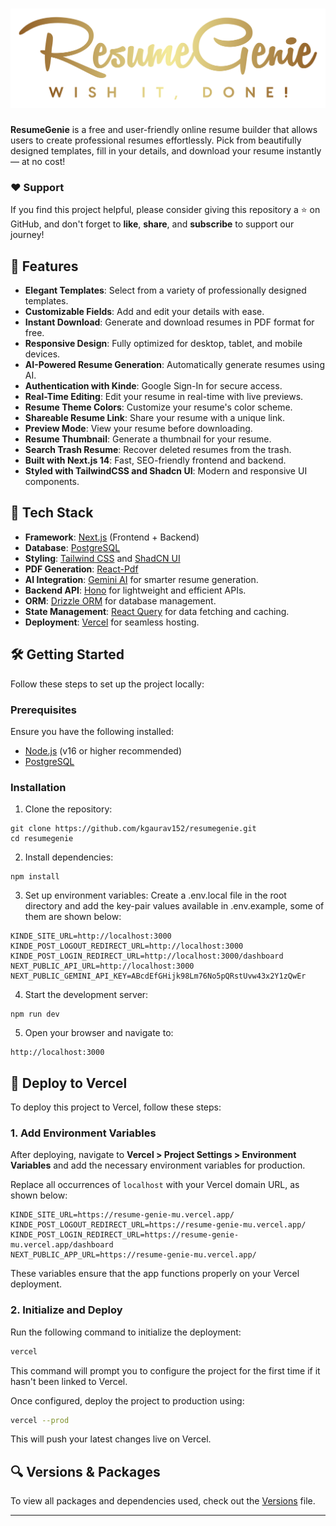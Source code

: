 # ![ResumeGenie](public/images/resumeGenieLogo_DarkBg.png)

**ResumeGenie** is a free and user-friendly online resume builder that allows users to create professional resumes effortlessly. Pick from beautifully designed templates, fill in your details, and download your resume instantly — at no cost!

### ❤️ Support

If you find this project helpful, please consider giving this repository a ⭐️ on GitHub, and don't forget to **like**, **share**, and **subscribe** to support our journey!

## 🌟 Features

- **Elegant Templates**: Select from a variety of professionally designed templates.
- **Customizable Fields**: Add and edit your details with ease.
- **Instant Download**: Generate and download resumes in PDF format for free.
- **Responsive Design**: Fully optimized for desktop, tablet, and mobile devices.
- **AI-Powered Resume Generation**: Automatically generate resumes using AI.
- **Authentication with Kinde**: Google Sign-In for secure access.
- **Real-Time Editing**: Edit your resume in real-time with live previews.
- **Resume Theme Colors**: Customize your resume's color scheme.
- **Shareable Resume Link**: Share your resume with a unique link.
- **Preview Mode**: View your resume before downloading.
- **Resume Thumbnail**: Generate a thumbnail for your resume.
- **Search Trash Resume**: Recover deleted resumes from the trash.
- **Built with Next.js 14**: Fast, SEO-friendly frontend and backend.
- **Styled with TailwindCSS and Shadcn UI**: Modern and responsive UI components.

## 🚀 Tech Stack

- **Framework**: [Next.js](https://nextjs.org/) (Frontend + Backend)
- **Database**: [PostgreSQL](https://www.postgresql.org/)
- **Styling**: [Tailwind CSS](https://tailwindcss.com/) and [ShadCN UI](https://shadcn.dev/)
- **PDF Generation**: [React-Pdf](https://react-pdf.org/)
- **AI Integration**: [Gemini AI](https://gemini.google.com/) for smarter resume generation.
- **Backend API**: [Hono](https://hono.dev/) for lightweight and efficient APIs.
- **ORM**: [Drizzle ORM](https://orm.drizzle.team/) for database management.
- **State Management**: [React Query](https://tanstack.com/query/latest) for data fetching and caching.
- **Deployment**: [Vercel](https://vercel.com/home) for seamless hosting.

## 🛠️ Getting Started

Follow these steps to set up the project locally:

### Prerequisites

Ensure you have the following installed:

- [Node.js](https://nodejs.org/) (v16 or higher recommended)
- [PostgreSQL](https://www.postgresql.org/)

### Installation

1. Clone the repository:

```
git clone https://github.com/kgaurav152/resumegenie.git
cd resumegenie
```

2. Install dependencies:

```
npm install
```

3. Set up environment variables:
   Create a .env.local file in the root directory and add the key-pair values available in .env.example, some of them are shown below:

```
KINDE_SITE_URL=http://localhost:3000
KINDE_POST_LOGOUT_REDIRECT_URL=http://localhost:3000
KINDE_POST_LOGIN_REDIRECT_URL=http://localhost:3000/dashboard
NEXT_PUBLIC_API_URL=http://localhost:3000
NEXT_PUBLIC_GEMINI_API_KEY=ABcdEfGHijk98Lm76No5pQRstUvw43x2Y1zQwEr
```

4. Start the development server:

```
npm run dev
```

5. Open your browser and navigate to:

```
http://localhost:3000
```

## 🔄 Deploy to Vercel

To deploy this project to Vercel, follow these steps:

### 1. Add Environment Variables

After deploying, navigate to **Vercel > Project Settings > Environment Variables** and add the necessary environment variables for production.

Replace all occurrences of `localhost` with your Vercel domain URL, as shown below:

```plaintext
KINDE_SITE_URL=https://resume-genie-mu.vercel.app/
KINDE_POST_LOGOUT_REDIRECT_URL=https://resume-genie-mu.vercel.app/
KINDE_POST_LOGIN_REDIRECT_URL=https://resume-genie-mu.vercel.app/dashboard
NEXT_PUBLIC_APP_URL=https://resume-genie-mu.vercel.app/
```

These variables ensure that the app functions properly on your Vercel deployment.

### 2. Initialize and Deploy

Run the following command to initialize the deployment:

```bash
vercel
```

This command will prompt you to configure the project for the first time if it hasn't been linked to Vercel.

Once configured, deploy the project to production using:

```bash
vercel --prod
```

This will push your latest changes live on Vercel.

## 🔍 Versions & Packages

To view all packages and dependencies used, check out the [Versions](versions/version.md) file.

---
